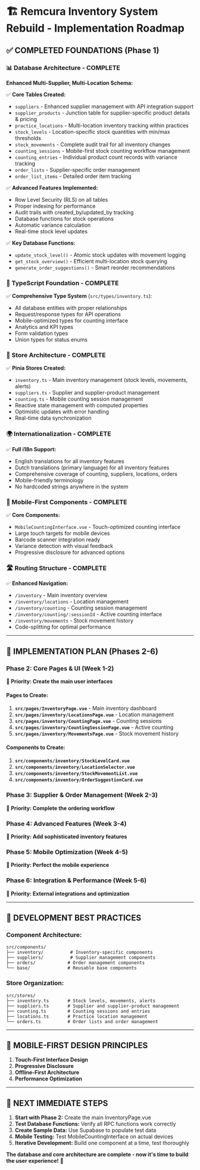# 🏗️ **Remcura Inventory System Rebuild - Implementation Roadmap**

## **✅ COMPLETED FOUNDATIONS (Phase 1)**

### **📊 Database Architecture - COMPLETE**

**Enhanced Multi-Supplier, Multi-Location Schema:**

✅ **Core Tables Created:**

- `suppliers` - Enhanced supplier management with API integration support
- `supplier_products` - Junction table for supplier-specific product details & pricing
- `practice_locations` - Multi-location inventory tracking within practices
- `stock_levels` - Location-specific stock quantities with min/max thresholds
- `stock_movements` - Complete audit trail for all inventory changes
- `counting_sessions` - Mobile-first stock counting workflow management
- `counting_entries` - Individual product count records with variance tracking
- `order_lists` - Supplier-specific order management
- `order_list_items` - Detailed order item tracking

✅ **Advanced Features Implemented:**

- Row Level Security (RLS) on all tables
- Proper indexing for performance
- Audit trails with created_by/updated_by tracking
- Database functions for stock operations
- Automatic variance calculation
- Real-time stock level updates

✅ **Key Database Functions:**

- `update_stock_level()` - Atomic stock updates with movement logging
- `get_stock_overview()` - Efficient multi-location stock querying
- `generate_order_suggestions()` - Smart reorder recommendations

### **🎯 TypeScript Foundation - COMPLETE**

✅ **Comprehensive Type System** (`src/types/inventory.ts`):

- All database entities with proper relationships
- Request/response types for API operations
- Mobile-optimized types for counting interface
- Analytics and KPI types
- Form validation types
- Union types for status enums

### **🏪 Store Architecture - COMPLETE**

✅ **Pinia Stores Created:**

- `inventory.ts` - Main inventory management (stock levels, movements, alerts)
- `suppliers.ts` - Supplier and supplier-product management
- `counting.ts` - Mobile counting session management
- Reactive state management with computed properties
- Optimistic updates with error handling
- Real-time data synchronization

### **🌍 Internationalization - COMPLETE**

✅ **Full i18n Support:**

- English translations for all inventory features
- Dutch translations (primary language) for all inventory features
- Comprehensive coverage of counting, suppliers, locations, orders
- Mobile-friendly terminology
- No hardcoded strings anywhere in the system

### **📱 Mobile-First Components - COMPLETE**

✅ **Core Components:**

- `MobileCountingInterface.vue` - Touch-optimized counting interface
- Large touch targets for mobile devices
- Barcode scanner integration ready
- Variance detection with visual feedback
- Progressive disclosure for advanced options

### **🛣️ Routing Structure - COMPLETE**

✅ **Enhanced Navigation:**

- `/inventory` - Main inventory overview
- `/inventory/locations` - Location management
- `/inventory/counting` - Counting session management
- `/inventory/counting/:sessionId` - Active counting interface
- `/inventory/movements` - Stock movement history
- Code-splitting for optimal performance

---

## **🚀 IMPLEMENTATION PLAN (Phases 2-6)**

### **Phase 2: Core Pages & UI (Week 1-2)**

**🎯 Priority: Create the main user interfaces**

#### **Pages to Create:**

1. **`src/pages/InventoryPage.vue`** - Main inventory dashboard
2. **`src/pages/inventory/LocationsPage.vue`** - Location management
3. **`src/pages/inventory/CountingPage.vue`** - Counting sessions
4. **`src/pages/inventory/CountingSessionPage.vue`** - Active counting
5. **`src/pages/inventory/MovementsPage.vue`** - Stock movement history

#### **Components to Create:**

1. **`src/components/inventory/StockLevelCard.vue`**
2. **`src/components/inventory/LocationSelector.vue`**
3. **`src/components/inventory/StockMovementList.vue`**
4. **`src/components/inventory/OrderSuggestionCard.vue`**

### **Phase 3: Supplier & Order Management (Week 2-3)**

**🎯 Priority: Complete the ordering workflow**

### **Phase 4: Advanced Features (Week 3-4)**

**🎯 Priority: Add sophisticated inventory features**

### **Phase 5: Mobile Optimization (Week 4-5)**

**🎯 Priority: Perfect the mobile experience**

### **Phase 6: Integration & Performance (Week 5-6)**

**🎯 Priority: External integrations and optimization**

---

## **🔧 DEVELOPMENT BEST PRACTICES**

### **Component Architecture:**

```
src/components/
├── inventory/          # Inventory-specific components
├── suppliers/          # Supplier management components
├── orders/            # Order management components
└── base/              # Reusable base components
```

### **Store Organization:**

```
src/stores/
├── inventory.ts       # Stock levels, movements, alerts
├── suppliers.ts       # Supplier and supplier-product management
├── counting.ts        # Counting sessions and entries
├── locations.ts       # Practice location management
└── orders.ts          # Order lists and order management
```

---

## **📱 MOBILE-FIRST DESIGN PRINCIPLES**

1. **Touch-First Interface Design**
2. **Progressive Disclosure**
3. **Offline-First Architecture**
4. **Performance Optimization**

---

## **🚀 NEXT IMMEDIATE STEPS**

1. **Start with Phase 2:** Create the main InventoryPage.vue
2. **Test Database Functions:** Verify all RPC functions work correctly
3. **Create Sample Data:** Use Supabase to populate test data
4. **Mobile Testing:** Test MobileCountingInterface on actual devices
5. **Iterative Development:** Build one component at a time, test thoroughly

**The database and core architecture are complete - now it's time to build the user experience!** 🎯
